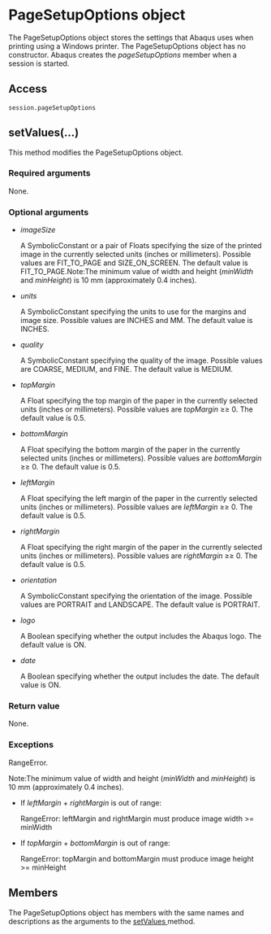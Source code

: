 # PageSetupOptions object

The PageSetupOptions object stores the settings that Abaqus uses when printing using a Windows printer. The PageSetupOptions object has no constructor. Abaqus creates the *pageSetupOptions* member when a session is started.

## Access

```
session.pageSetupOptions
```

## setValues(...)



This method modifies the PageSetupOptions object.



### Required arguments

None.

### Optional arguments

- *imageSize*

  A SymbolicConstant or a pair of Floats specifying the size of the printed image in the currently selected units (inches or millimeters). Possible values are FIT_TO_PAGE and SIZE_ON_SCREEN. The default value is FIT_TO_PAGE.Note:The minimum value of width and height (*minWidth* and *minHeight*) is 10 mm (approximately 0.4 inches).

- *units*

  A SymbolicConstant specifying the units to use for the margins and image size. Possible values are INCHES and MM. The default value is INCHES.

- *quality*

  A SymbolicConstant specifying the quality of the image. Possible values are COARSE, MEDIUM, and FINE. The default value is MEDIUM.

- *topMargin*

  A Float specifying the top margin of the paper in the currently selected units (inches or millimeters). Possible values are *topMargin* ≥≥ 0. The default value is 0.5.

- *bottomMargin*

  A Float specifying the bottom margin of the paper in the currently selected units (inches or millimeters). Possible values are *bottomMargin* ≥≥ 0. The default value is 0.5.

- *leftMargin*

  A Float specifying the left margin of the paper in the currently selected units (inches or millimeters). Possible values are *leftMargin* ≥≥ 0. The default value is 0.5.

- *rightMargin*

  A Float specifying the right margin of the paper in the currently selected units (inches or millimeters). Possible values are *rightMargin* ≥≥ 0. The default value is 0.5.

- *orientation*

  A SymbolicConstant specifying the orientation of the image. Possible values are PORTRAIT and LANDSCAPE. The default value is PORTRAIT.

- *logo*

  A Boolean specifying whether the output includes the Abaqus logo. The default value is ON.

- *date*

  A Boolean specifying whether the output includes the date. The default value is ON.

### Return value

None.

### Exceptions

RangeError.

Note:The minimum value of width and height (*minWidth* and *minHeight*) is 10 mm (approximately 0.4 inches).



- If *leftMargin* + *rightMargin* is out of range:

  RangeError: leftMargin and rightMargin must produce image width >= minWidth

- If *topMargin* + *bottomMargin* is out of range:

  RangeError: topMargin and bottomMargin must produce image height >= minHeight



## Members

The PageSetupOptions object has members with the same names and descriptions as the arguments to the [setValues ](https://help.3ds.com/2022/english/DSSIMULIA_Established/SIMACAEKERRefMap/simaker-c-pagesetupoptionspyc.htm?ContextScope=all#simaker-pagesetupoptionssetvaluespyc)method.